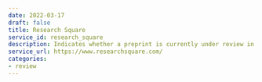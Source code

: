 ```yaml
---
date: 2022-03-17
draft: false
title: Research Square
service_id: research_square
description: Indicates whether a preprint is currently under review in a journal.
service_url: https://www.researchsquare.com/
categories:
- review
---
```



